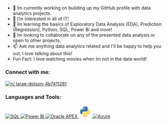 - 👋 Im currently working on building up my GitHub profile with data analytics projects. 
- 👀 I’m interested in all of IT!
- 🌱 Im learning the basics of Exploratory Data Analysis (EDA), Prediction (Regression), Python, SQL, Power Bi and more!
- 💞️ Im looking to collaborate on any of the presented data analysis or open to other projects.
- 📫 Ask me anything data analytics related and I'll be happy to help you out, I love talking about this!
- Fun Fact: I love watching movies when Im not in the data world!

<h3 align="left">Connect with me:</h3>
<p align="left">
<a href="[https://linkedin.com/in/n/ larae-dotson-4b7411281](https://www.linkedin.com/in/%20larae-dotson)" target="blank"><img align="center" src="https://raw.githubusercontent.com/rahuldkjain/github-profile-readme-generator/master/src/images/icons/Social/linked-in-alt.svg" alt="n/ larae-dotson-4b7411281" height="30" width="40" /></a>
</p>

<h3 align="left">Languages and Tools:</h3>
<p align="left">
  <a href="https://th.bing.com/th/id/OIP.3R-Nxo8GGuo6HhDRZghoKgHaHa?pid=ImgDet&w=474&h=474&rs=1" target="_blank" rel="noreferrer">
    <img src="https://th.bing.com/th/id/OIP.3R-Nxo8GGuo6HhDRZghoKgHaHa?pid=ImgDet&w=474&h=474&rs=1" alt="SQL" width="40" height="40"/>
  </a>
  <a href="https://images.ctfassets.net/te2janzw7nut/7Eq5Ka08qm8SSCRrzxzZqB/c59c8e54d042b383fabff63604acf472/Microsoft-Power-BI_logo.webp" target="_blank" rel="noreferrer">
    <img src="https://th.bing.com/th/id/OIP.9eociy9v0Ivhxhq3KKVRaQAAAA?rs=1&pid=ImgDetMain" alt="Power BI" width="40" height="40"/>
  </a>
  <a href="https://docs.cloud.oracle.com/en-us/iaas/Content/Resources/Images/apex.png" target="_blank" rel="noreferrer">
    <img src="https://docs.cloud.oracle.com/en-us/iaas/Content/Resources/Images/apex.png" alt="Oracle APEX" width="40" height="40"/>
  </a>
  <a href="https://www.python.org" target="_blank" rel="noreferrer">
    <img src="https://raw.githubusercontent.com/devicons/devicon/master/icons/python/python-original.svg" alt="Python" width="40" height="40"/>
  </a>
  <a href="https://azure.microsoft.com/en-in/" target="_blank" rel="noreferrer">
    <img src="https://www.vectorlogo.zone/logos/microsoft_azure/microsoft_azure-icon.svg" alt="Azure" width="40" height="40"/>
  </a>
</p>




<!---
LaRaya2005/LaRaya2005 is a ✨ special ✨ repository because its `README.md` (this file) appears on your GitHub profile.
You can click the Preview link to take a look at your changes.
--->
